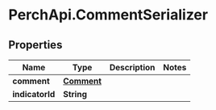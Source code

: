 # PerchApi.CommentSerializer

## Properties
Name | Type | Description | Notes
------------ | ------------- | ------------- | -------------
**comment** | [**Comment**](Comment.md) |  | 
**indicatorId** | **String** |  | 


